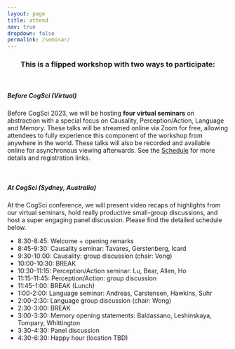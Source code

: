 ```yaml
---
layout: page
title: attend
nav: true
dropdown: false
permalink: /seminar/
---
```


<div style="text-align: center;">
<p><h3>This is a flipped workshop with two ways to participate:</h3></p>
</div>

<br>

<div>
<p><h5><b>Before CogSci (Virtual)</b></h5></p>
</div>

<div>
<p>Before CogSci 2023, we will be hosting <strong>four virtual seminars</strong> on abstraction with a special focus on Causality, Perception/Action, Language and Memory. These talks will be streamed online via Zoom for free, allowing attendees to fully experience this component of the workshop from anywhere in the world. These talks will also be recorded and available online for asynchronous viewing afterwards. See the <a href="../schedule/">Schedule</a> for more details and registration links.</p>
</div>

<br>

<div>

<p><h5><b>At CogSci (Sydney, Australia)</b></h5></p>
</div>

<div>
<p> At the CogSci conference, we will present video recaps of highlights from our virtual seminars, hold really productive small-group discussions, and host a super engaging panel discussion. Please find the detailed schedule below. </p>

<p> <ul> 

<li>8:30-8:45: Welcome + opening remarks</li>
<li>8:45-9:30: Causality seminar: Tavares, Gerstenberg, Icard </li>
<li>9:30-10:00: Causality: group discussion (chair: Vong) </li>
<li>10:00-10:30: BREAK </li>
<li>10:30-11:15: Perception/Action seminar: Lu, Bear, Allen, Ho </li>
<li>11:15-11:45: Perception/Action: group discussion</li>
<li>11:45-1:00: BREAK (Lunch)</li>
<li>1:00-2:00: Language seminar: Andreas, Carstensen, Hawkins, Suhr</li>
<li>2:00-2:30: Language group discussion (chair: Wong)</li>
<li>2:30-3:00: BREAK </li>
<li>3:00-3:30: Memory opening statements: Baldassano, Leshinskaya, Tompary, Whittington </li>
<li>3:30-4:30: Panel discussion </li>
<li>4:30-6:30: Happy hour (location TBD) </li>

</ul> </p> 

</div>
